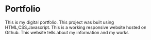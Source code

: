 # Portfolio
This is my digital portfolio. This project was built using HTML,CSS,Javascript. This is a working responsive website hosted on Github. This website tells about my information and my works
